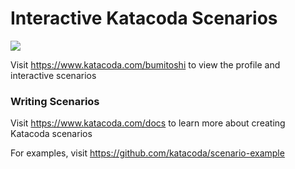 # Interactive Katacoda Scenarios

[![](http://shields.katacoda.com/katacoda/bumitoshi/count.svg)](https://www.katacoda.com/bumitoshi "Get your profile on Katacoda.com")

Visit https://www.katacoda.com/bumitoshi to view the profile and interactive scenarios

### Writing Scenarios
Visit https://www.katacoda.com/docs to learn more about creating Katacoda scenarios

For examples, visit https://github.com/katacoda/scenario-example
